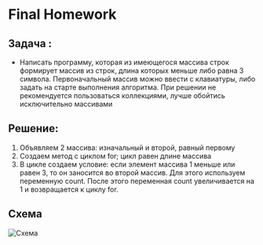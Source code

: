 # Final Homework

## Задача :
* Написать программу, которая из имеющегося массива строк формирует массив из строк, длина которых меньше либо равна 3 символа. Первоначальный массив можно ввести с клавиатуры, либо задать на старте выполнения алгоритма. При решении не рекомендуется пользоваться коллекциями, лучше обойтись исключительно массивами

## Решение:

1. Объявляем 2 массива: изначальный и второй, равный первому
2. Создаем метод с циклом for; цикл равен длине массива
3. В цикле создаем условие: если элемент массива 1 меньше или равен 3, то он заносится во второй массив. Для этого используем переменную count. После этого переменная count увеличивается на 1 и возвращается к циклу for.

## Схема

![Схема](/https://1drv.ms/u/s!AqRzIoWzwbTxg3hcZ4DIa18C6aIn?e=SfG0Qee)